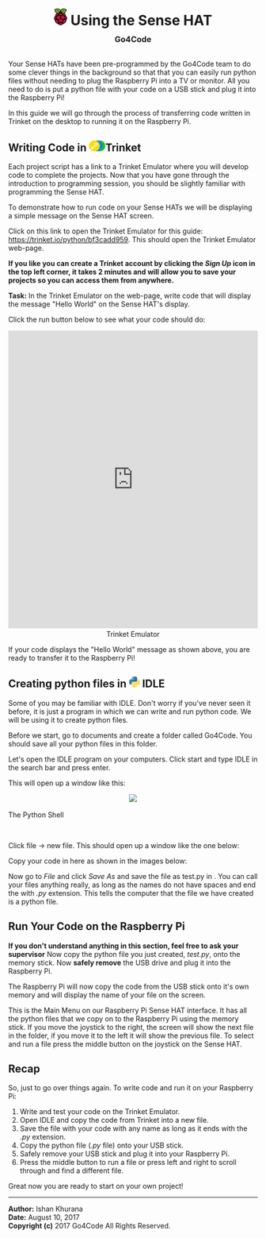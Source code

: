 <h1><p align = "center"><img src="./media/Raspberry_Pi_Logo.png" width="27" height="34" /> Using the Sense HAT <br> <font size="3.5"> Go4Code </font> <br>  </p> </h1>

Your Sense HATs have been pre-programmed by the Go4Code team to do some clever things in the background so that that you can easily run python files without needing to plug the Raspberry Pi into a TV or monitor. All you need to do is put a python file with your code on a USB stick and plug it into the Raspberry Pi!

In this guide we will go through the process of transferring code written in Trinket on the desktop to running it on the Raspberry Pi.

## Writing Code in <img src="./media/trinket-logo-circles.png" height="22" />Trinket

Each project script has a link to a Trinket Emulator where you will develop code to complete the projects. Now that you have gone through the introduction to programming session, you should be slightly familiar with programming the Sense HAT.

To demonstrate how to run code on your Sense HATs we will be displaying a simple message on the Sense HAT screen.

Click on this link to open the Trinket Emulator for this guide: https://trinket.io/python/bf3cadd959. This should open the Trinket Emulator web-page.

**If you like you can create a Trinket account by clicking the *Sign Up* icon in the top left corner, it takes 2 minutes and will allow you to save your projects so you can access them from anywhere.**


**Task:** In the Trinket Emulator on the web-page, write code that will display the message "Hello World" on the Sense HAT's display.


Click the run button below to see what your code should do:

<p align = "center"><iframe src="https://trinket.io/embed/python/6ac4dc457a?outputOnly=true&runOption=run" width="100%" height="600" frameborder="0" marginwidth="0" marginheight="0" allowfullscreen></iframe><br> Trinket Emulator </p>


If your code displays the "Hello World" message as shown above, you are ready to transfer it to the Raspberry Pi!

## Creating python files in <img src="./media/idle-logo.png" height="22" /> IDLE

Some of you may be familiar with IDLE. Don't worry if you've never seen it before, it is just a program in which we can write and run python code. We will be using it to create python files.

Before we start, go to documents and create a folder called Go4Code. You should save all your python files in this folder.

Let's open the IDLE program on your computers. Click start and type IDLE in the search bar and press enter.

This will open up a window like this:

<p align = "center">   <img src="./media/idle-shell.jpg" width="500"  /> <br>

The Python Shell

 <br> </p>

Click file -> new file. This should open up a window like the one below:

Copy your code in here as shown in the images below:


Now go to *File* and click *Save As* and save the file as test.py in . You can call your files anything really, as long as the names do not have spaces and end the with *.py* extension. This tells the computer that the file we have created is a python file.


## Run Your Code on the Raspberry Pi
**If you don't understand anything in this section, feel free to ask your supervisor**
Now copy the python file you just created, *test.py*, onto the memory stick. Now **safely remove** the USB drive and plug it into the Raspberry Pi.

The Raspberry Pi will now copy the code from the USB stick onto it's own memory and will display the name of your file on the screen.

This is the Main Menu on our Raspberry Pi Sense HAT interface. It has all the python files that we copy on to the Raspberry Pi using the memory stick. If you move the joystick to the right, the screen will show the next file in the folder, if you move it to the left it will show the previous file. To select and run a file press the middle button on the joystick on the Sense HAT.

## Recap

So, just to go over things again. To write code and run it on your Raspberry Pi:

  1. Write and test your code on the Trinket Emulator.
  2. Open IDLE and copy the code from Trinket into a new file.
  3. Save the file with your code with any name as long as it ends with the *.py* extension.
  4. Copy the python file (*.py* file) onto your USB stick.
  5. Safely remove your USB stick and plug it into your Raspberry Pi.
  6. Press the middle button to run a file or press left and right to scroll through and find a different file.


Great now you are ready to start on your own project!


---

**Author:** Ishan Khurana <br/>
**Date:**   August 10, 2017 <br/>
**Copyright (c)** 2017 Go4Code All Rights Reserved.
